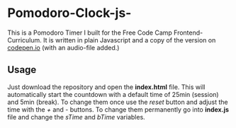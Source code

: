 # Pomodoro-Clock-js-

This is a Pomodoro Timer I built for the Free Code Camp Frontend-Curriculum.
It is written in plain Javascript and a copy of the version on [codepen.io](https://codepen.io/#) (with an audio-file added.)

## Usage
Just download the repository and open the **index.html** file. This will automatically start the countdown with a default time of 25min (session) and 5min (break). To change them once use the *reset* button and adjust the time with the *+* and *-* buttons. To change them permanently go into **index.js** file and change the *sTime* and *bTime* variables. 
